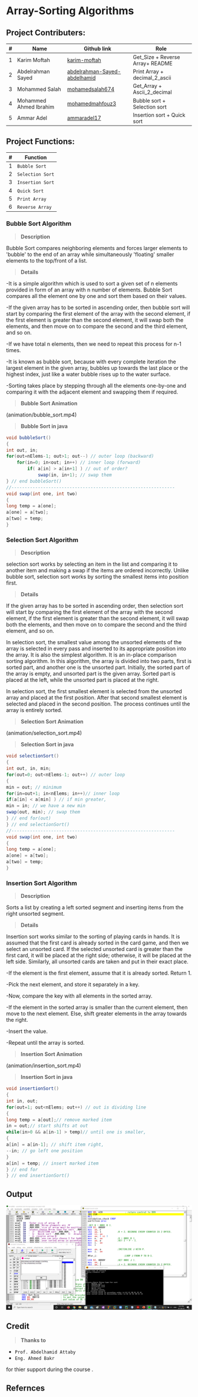 # Array-Sorting Algorithms

## Project Contributers:
| # | Name | Github link |Role
| ------ | ------ |--------|----------|
| 1 | Karim Moftah | [karim-moftah]|Get_Size + Reverse Array+ README
| 2| Abdelrahman Sayed | [abdelrahman-Sayed-abdelhamid]|Print Array + decimal_2_ascii
| 3 | Mohammed Salah |[mohamedsalah674]|Get_Array + Ascii_2_decimal
| 4| Mohammed Ahmed Ibrahim |[mohamedmahfouz3]|Bubble sort + Selection sort
| 5 |Ammar Adel |[ammaradel17]|Insertion sort + Quick sort


## Project Functions:
| # | Function | 
| ------ | ------ |
| 1 | `Bubble Sort`
| 2| `Selection Sort`
| 3 | `Insertion Sort`
| 4| `Quick Sort`
| 5| `Print Array`
|6| `Reverse Array`


###  Bubble Sort Algorithm
> **Description**

Bubble Sort compares neighboring elements and forces larger elements to 'bubble' to the end of an array while simultaneously 'floating' smaller elements to the top/front of a list.

> **Details**

-It is a simple algorithm which is used to sort a given set of n elements provided in form of an array with n number of elements. Bubble Sort compares all the element one by one and sort them based on their values.

-If the given array has to be sorted in ascending order, then bubble sort will start by comparing the first element of the array with the second element, if the first element is greater than the second element, it will swap both the elements, and then move on to compare the second and the third element, and so on.

-If we have total n elements, then we need to repeat this process for n-1 times.

-It is known as bubble sort, because with every complete iteration the largest element in the given array, bubbles up towards the last place or the highest index, just like a water bubble rises up to the water surface.

-Sorting takes place by stepping through all the elements one-by-one and comparing it with the adjacent element and swapping them if required.


> **Bubble Sort Animation**

(animation/bubble_sort.mp4)

> **Bubble Sort in java**

````java
void bubbleSort()
{
int out, in;
for(out=nElems-1; out>1; out--) // outer loop (backward)
    for(in=0; in<out; in++) // inner loop (forward)
        if( a[in] > a[in+1] ) // out of order?
            swap(in, in+1); // swap them
} // end bubbleSort()
//--------------------------------------------------------------
void swap(int one, int two)
{
long temp = a[one];
a[one] = a[two];
a[two] = temp;
}
````


###  Selection Sort Algorithm
> **Description**

selection sort works by selecting an item in the list and comparing it to another item and making a swap if the items are ordered incorrectly. Unlike bubble sort, selection sort works by sorting the smallest items into position first.

> **Details**

If the given array has to be sorted in ascending order, then selection sort will start by comparing the first element of the array with the second element, if the first element is greater than the second element, it will swap both the elements, and then move on to compare the second and the third element, and so on.

In selection sort, the smallest value among the unsorted elements of the array is selected in every pass and inserted to its appropriate position into the array. It is also the simplest algorithm. It is an in-place comparison sorting algorithm. In this algorithm, the array is divided into two parts, first is sorted part, and another one is the unsorted part. Initially, the sorted part of the array is empty, and unsorted part is the given array. Sorted part is placed at the left, while the unsorted part is placed at the right.

In selection sort, the first smallest element is selected from the unsorted array and placed at the first position. After that second smallest element is selected and placed in the second position. The process continues until the array is entirely sorted.


> **Selection Sort Animation**

(animation/selection_sort.mp4)

> **Selection Sort in java**

````java
void selectionSort()
{
int out, in, min;
for(out=0; out<nElems-1; out++) // outer loop
{
min = out; // minimum
for(in=out+1; in<nElems; in++)// inner loop
if(a[in] < a[min] ) // if min greater,
min = in; // we have a new min
swap(out, min); // swap them
} // end for(out)
} // end selectionSort()
//--------------------------------------------------------------
void swap(int one, int two)
{
long temp = a[one];
a[one] = a[two];
a[two] = temp;
}
````
###  Insertion Sort Algorithm
> **Description**

Sorts a list by creating a left sorted segment and inserting items from the right unsorted segment.

> **Details**

Insertion sort works similar to the sorting of playing cards in hands. It is assumed that the first card is already sorted in the card game, and then we select an unsorted card. If the selected unsorted card is greater than the first card, it will be placed at the right side; otherwise, it will be placed at the left side. Similarly, all unsorted cards are taken and put in their exact place.

-If the element is the first element, assume that it is already sorted. Return 1.

-Pick the next element, and store it separately in a key.

-Now, compare the key with all elements in the sorted array.

-If the element in the sorted array is smaller than the current element, then move to the next element. Else, shift greater elements in the array towards the right.

-Insert the value.

-Repeat until the array is sorted.


> **Insertion Sort Animation**

(animation/insertion_sort.mp4)

> **Insertion Sort in java**

````java
void insertionSort()
{
int in, out;
for(out=1; out<nElems; out++) // out is dividing line
{
long temp = a[out];// remove marked item
in = out;// start shifts at out
while(in>0 && a[in-1] > temp)// until one is smaller,
{
a[in] = a[in-1]; // shift item right,
--in; // go left one position
}
a[in] = temp; // insert marked item
} // end for
} // end insertionSort()
````

## Output
![](animation/output.png)


## Credit

> **Thanks to**
* `Prof. Abdelhamid Attaby` 
*  `Eng. Ahmed Bakr`

for thier support during the course .
## Refernces 

   [karim-moftah]: <https://github.com/karim-moftah>
   [abdelrahman-Sayed-abdelhamid]: <https://github.com/abdelrahman-Sayed-abdelhamid>
   [mohamedsalah674]: <https://github.com/mohamedsalah674>
   [ammaradel17]: <https://github.com/ammaradel17>
   [mohamedmahfouz3]: <https://github.com/mohamedmahfouz3>
